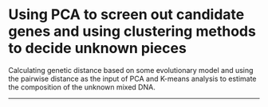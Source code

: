 # Using PCA to screen out candidate genes and using clustering methods to decide unknown pieces
Calculating genetic distance based on some evolutionary model and using the pairwise distance as the input of PCA and K-means analysis to estimate the composition of the unknown mixed DNA.

---

